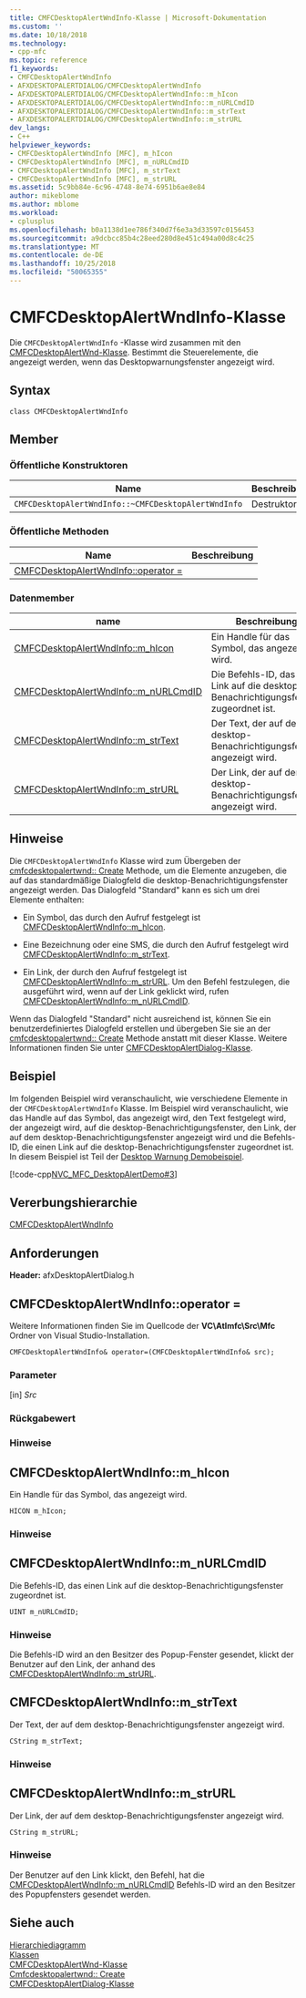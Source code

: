 ```yaml
---
title: CMFCDesktopAlertWndInfo-Klasse | Microsoft-Dokumentation
ms.custom: ''
ms.date: 10/18/2018
ms.technology:
- cpp-mfc
ms.topic: reference
f1_keywords:
- CMFCDesktopAlertWndInfo
- AFXDESKTOPALERTDIALOG/CMFCDesktopAlertWndInfo
- AFXDESKTOPALERTDIALOG/CMFCDesktopAlertWndInfo::m_hIcon
- AFXDESKTOPALERTDIALOG/CMFCDesktopAlertWndInfo::m_nURLCmdID
- AFXDESKTOPALERTDIALOG/CMFCDesktopAlertWndInfo::m_strText
- AFXDESKTOPALERTDIALOG/CMFCDesktopAlertWndInfo::m_strURL
dev_langs:
- C++
helpviewer_keywords:
- CMFCDesktopAlertWndInfo [MFC], m_hIcon
- CMFCDesktopAlertWndInfo [MFC], m_nURLCmdID
- CMFCDesktopAlertWndInfo [MFC], m_strText
- CMFCDesktopAlertWndInfo [MFC], m_strURL
ms.assetid: 5c9bb84e-6c96-4748-8e74-6951b6ae8e84
author: mikeblome
ms.author: mblome
ms.workload:
- cplusplus
ms.openlocfilehash: b0a1138d1ee786f340d7f6e3a3d33597c0156453
ms.sourcegitcommit: a9dcbcc85b4c28eed280d8e451c494a00d8c4c25
ms.translationtype: MT
ms.contentlocale: de-DE
ms.lasthandoff: 10/25/2018
ms.locfileid: "50065355"
---
```

# <a name="cmfcdesktopalertwndinfo-class"></a>CMFCDesktopAlertWndInfo-Klasse

Die `CMFCDesktopAlertWndInfo` -Klasse wird zusammen mit den [CMFCDesktopAlertWnd-Klasse](../../mfc/reference/cmfcdesktopalertwnd-class.md). Bestimmt die Steuerelemente, die angezeigt werden, wenn das Desktopwarnungsfenster angezeigt wird.

## <a name="syntax"></a>Syntax

```
class CMFCDesktopAlertWndInfo
```

## <a name="members"></a>Member

### <a name="public-constructors"></a>Öffentliche Konstruktoren

|Name|Beschreibung|
|----------|-----------------|
|`CMFCDesktopAlertWndInfo::~CMFCDesktopAlertWndInfo`|Destruktor.|

### <a name="public-methods"></a>Öffentliche Methoden

|Name|Beschreibung|
|----------|-----------------|
|[CMFCDesktopAlertWndInfo::operator =](#operator_eq)||

### <a name="data-members"></a>Datenmember

|name|Beschreibung|
|----------|-----------------|
|[CMFCDesktopAlertWndInfo::m_hIcon](#m_hicon)|Ein Handle für das Symbol, das angezeigt wird.|
|[CMFCDesktopAlertWndInfo::m_nURLCmdID](#m_nurlcmdid)|Die Befehls-ID, das einen Link auf die desktop-Benachrichtigungsfenster zugeordnet ist.|
|[CMFCDesktopAlertWndInfo::m_strText](#m_strtext)|Der Text, der auf dem desktop-Benachrichtigungsfenster angezeigt wird.|
|[CMFCDesktopAlertWndInfo::m_strURL](#m_strurl)|Der Link, der auf dem desktop-Benachrichtigungsfenster angezeigt wird.|

## <a name="remarks"></a>Hinweise

Die `CMFCDesktopAlertWndInfo` Klasse wird zum Übergeben der [cmfcdesktopalertwnd:: Create](../../mfc/reference/cmfcdesktopalertwnd-class.md#create) Methode, um die Elemente anzugeben, die auf das standardmäßige Dialogfeld die desktop-Benachrichtigungsfenster angezeigt werden. Das Dialogfeld "Standard" kann es sich um drei Elemente enthalten:

- Ein Symbol, das durch den Aufruf festgelegt ist [CMFCDesktopAlertWndInfo::m_hIcon](#m_hicon).

- Eine Bezeichnung oder eine SMS, die durch den Aufruf festgelegt wird [CMFCDesktopAlertWndInfo::m_strText](#m_strtext).

- Ein Link, der durch den Aufruf festgelegt ist [CMFCDesktopAlertWndInfo::m_strURL](#m_strurl). Um den Befehl festzulegen, die ausgeführt wird, wenn auf der Link geklickt wird, rufen [CMFCDesktopAlertWndInfo::m_nURLCmdID](#m_nurlcmdid).

Wenn das Dialogfeld "Standard" nicht ausreichend ist, können Sie ein benutzerdefiniertes Dialogfeld erstellen und übergeben Sie sie an der [cmfcdesktopalertwnd:: Create](../../mfc/reference/cmfcdesktopalertwnd-class.md#create) Methode anstatt mit dieser Klasse. Weitere Informationen finden Sie unter [CMFCDesktopAlertDialog-Klasse](../../mfc/reference/cmfcdesktopalertdialog-class.md).

## <a name="example"></a>Beispiel

Im folgenden Beispiel wird veranschaulicht, wie verschiedene Elemente in der `CMFCDesktopAlertWndInfo` Klasse. Im Beispiel wird veranschaulicht, wie das Handle auf das Symbol, das angezeigt wird, den Text festgelegt wird, der angezeigt wird, auf die desktop-Benachrichtigungsfenster, den Link, der auf dem desktop-Benachrichtigungsfenster angezeigt wird und die Befehls-ID, die einen Link auf die desktop-Benachrichtigungsfenster zugeordnet ist. In diesem Beispiel ist Teil der [Desktop Warnung Demobeispiel](../../visual-cpp-samples.md).

[!code-cpp[NVC_MFC_DesktopAlertDemo#3](../../mfc/reference/codesnippet/cpp/cmfcdesktopalertwndinfo-class_1.cpp)]

## <a name="inheritance-hierarchy"></a>Vererbungshierarchie

[CMFCDesktopAlertWndInfo](../../mfc/reference/cmfcdesktopalertwndinfo-class.md)

## <a name="requirements"></a>Anforderungen

**Header:** afxDesktopAlertDialog.h

##  <a name="operator_eq"></a>  CMFCDesktopAlertWndInfo::operator =

Weitere Informationen finden Sie im Quellcode der **VC\\Atlmfc\\Src\\Mfc** Ordner von Visual Studio-Installation.

```
CMFCDesktopAlertWndInfo& operator=(CMFCDesktopAlertWndInfo& src);
```

### <a name="parameters"></a>Parameter

[in] *Src*<br/>

### <a name="return-value"></a>Rückgabewert

### <a name="remarks"></a>Hinweise

##  <a name="m_hicon"></a>  CMFCDesktopAlertWndInfo::m_hIcon

Ein Handle für das Symbol, das angezeigt wird.

```
HICON m_hIcon;
```

### <a name="remarks"></a>Hinweise

##  <a name="m_nurlcmdid"></a>  CMFCDesktopAlertWndInfo::m_nURLCmdID

Die Befehls-ID, das einen Link auf die desktop-Benachrichtigungsfenster zugeordnet ist.

```
UINT m_nURLCmdID;
```

### <a name="remarks"></a>Hinweise

Die Befehls-ID wird an den Besitzer des Popup-Fenster gesendet, klickt der Benutzer auf den Link, der anhand des [CMFCDesktopAlertWndInfo::m_strURL](#m_strurl).

##  <a name="m_strtext"></a>  CMFCDesktopAlertWndInfo::m_strText

Der Text, der auf dem desktop-Benachrichtigungsfenster angezeigt wird.

```
CString m_strText;
```

### <a name="remarks"></a>Hinweise

##  <a name="m_strurl"></a>  CMFCDesktopAlertWndInfo::m_strURL

Der Link, der auf dem desktop-Benachrichtigungsfenster angezeigt wird.

```
CString m_strURL;
```

### <a name="remarks"></a>Hinweise

Der Benutzer auf den Link klickt, den Befehl, hat die [CMFCDesktopAlertWndInfo::m_nURLCmdID](#m_nurlcmdid) Befehls-ID wird an den Besitzer des Popupfensters gesendet werden.

## <a name="see-also"></a>Siehe auch

[Hierarchiediagramm](../../mfc/hierarchy-chart.md)<br/>
[Klassen](../../mfc/reference/mfc-classes.md)<br/>
[CMFCDesktopAlertWnd-Klasse](../../mfc/reference/cmfcdesktopalertwnd-class.md)<br/>
[Cmfcdesktopalertwnd:: Create](../../mfc/reference/cmfcdesktopalertwnd-class.md#create)<br/>
[CMFCDesktopAlertDialog-Klasse](../../mfc/reference/cmfcdesktopalertdialog-class.md)
